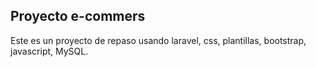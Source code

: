
## Proyecto e-commers
Este es un proyecto de repaso usando laravel, css, plantillas, bootstrap, javascript, MySQL.